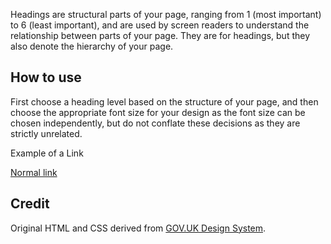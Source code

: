 Headings are structural parts of your page, ranging from 1 (most important) to 6 (least important), and are used by screen readers to understand the relationship between parts of your page. They are for headings, but they also denote the hierarchy of your page.

## How to use

First choose a heading level based on the structure of your page, and then choose the appropriate font size for your design as the font size can be chosen independently, but do not conflate these decisions as they are strictly unrelated.

<ExampleContainer>
    <ExampleHeading>Example of a Link</ExampleHeading>
    <Example>
        <P styleSize="medium"><A href="http://example.com/">Normal link</A></P>
    </Example>
</ExampleContainer>

## Credit

Original HTML and CSS derived from [GOV.UK Design System](https://github.com/alphagov/govuk-frontend).
